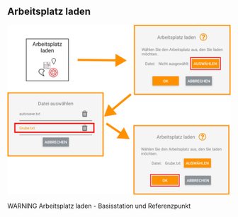 ## Arbeitsplatz laden
![Arbeitsplatz laden](../images_funktionen/ArbeitsplatzLaden.png)

WARNING Arbeitsplatz laden - Basisstation und Referenzpunkt 